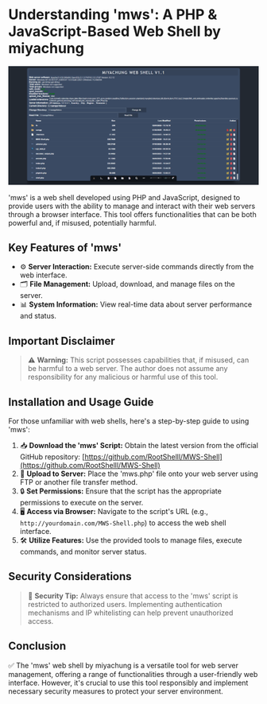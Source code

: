 # Understanding 'mws': A PHP & JavaScript-Based Web Shell by miyachung

![mws-logo](https://raw.githubusercontent.com/RootShelll/MWS-Shell/refs/heads/main/MWS-Shell.png)

'mws' is a web shell developed using PHP and JavaScript, designed to provide users with the ability to manage and interact with their web servers through a browser interface. This tool offers functionalities that can be both powerful and, if misused, potentially harmful.

## Key Features of 'mws'

- ⚙️ **Server Interaction:** Execute server-side commands directly from the web interface.
- 🗂️ **File Management:** Upload, download, and manage files on the server.
- 📊 **System Information:** View real-time data about server performance and status.

## Important Disclaimer

> ⚠️ **Warning:** This script possesses capabilities that, if misused, can be harmful to a web server. The author does not assume any responsibility for any malicious or harmful use of this tool.

## Installation and Usage Guide

For those unfamiliar with web shells, here's a step-by-step guide to using 'mws':

1. 📥 **Download the 'mws' Script:** Obtain the latest version from the official GitHub repository: [https://github.com/RootShelll/MWS-Shell](https://github.com/RootShelll/MWS-Shell)
2. 📂 **Upload to Server:** Place the 'mws.php' file onto your web server using FTP or another file transfer method.
3. 🔒 **Set Permissions:** Ensure that the script has the appropriate permissions to execute on the server.
4. 🖥️ **Access via Browser:** Navigate to the script's URL (e.g., `http://yourdomain.com/MWS-Shell.php`) to access the web shell interface.
5. 🛠️ **Utilize Features:** Use the provided tools to manage files, execute commands, and monitor server status.

## Security Considerations

> 🔐 **Security Tip:** Always ensure that access to the 'mws' script is restricted to authorized users. Implementing authentication mechanisms and IP whitelisting can help prevent unauthorized access.

## Conclusion

✅ The 'mws' web shell by miyachung is a versatile tool for web server management, offering a range of functionalities through a user-friendly web interface. However, it's crucial to use this tool responsibly and implement necessary security measures to protect your server environment.
